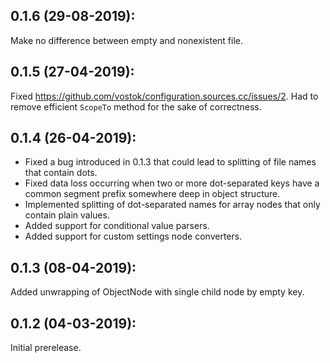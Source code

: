 ## 0.1.6 (29-08-2019):

Make no difference between empty and nonexistent file.

## 0.1.5 (27-04-2019):

Fixed https://github.com/vostok/configuration.sources.cc/issues/2. Had to remove efficient `ScopeTo` method for the sake of correctness.

## 0.1.4 (26-04-2019):

* Fixed a bug introduced in 0.1.3 that could lead to splitting of file names that contain dots.
* Fixed data loss occurring when two or more dot-separated keys have a common segment prefix somewhere deep in object structure.
* Implemented splitting of dot-separated names for array nodes that only contain plain values.
* Added support for conditional value parsers.
* Added support for custom settings node converters.

## 0.1.3 (08-04-2019):

Added unwrapping of ObjectNode with single child node by empty key.

## 0.1.2 (04-03-2019): 

Initial prerelease.